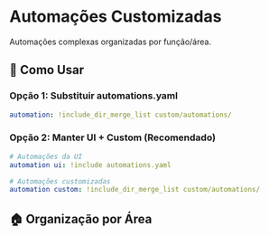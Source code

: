 # Automações Customizadas

Automações complexas organizadas por função/área.

## 📖 Como Usar

### Opção 1: Substituir automations.yaml
```yaml
automation: !include_dir_merge_list custom/automations/
```

### Opção 2: Manter UI + Custom (Recomendado)
```yaml
# Automações da UI
automation ui: !include automations.yaml

# Automações customizadas
automation custom: !include_dir_merge_list custom/automations/
```

## 🏠 Organização por Área
